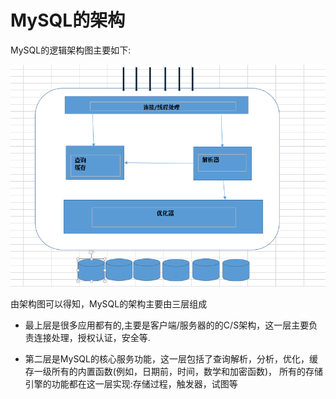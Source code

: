 # MySQL的架构
MySQL的逻辑架构图主要如下:

![拓扑图](https://github.com/chenanddom/HighPerformanceMySQL/blob/master/images/%E6%95%B0%E6%8D%AE%E5%BA%93%E6%9E%B6%E6%9E%84.PNG?raw=true)


由架构图可以得知，MySQL的架构主要由三层组成
* 最上层是很多应用都有的,主要是客户端/服务器的的C/S架构，这一层主要负责连接处理，授权认证，安全等.

* 第二层是MySQL的核心服务功能，这一层包括了查询解析，分析，优化，缓存一级所有的内置函数(例如，日期前，时间，数学和加密函数)，
所有的存储引擎的功能都在这一层实现:存储过程，触发器，试图等
